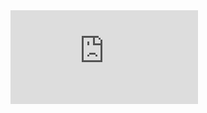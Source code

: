 <div class='embed-container'><iframe src='http://www.youtube.com/embed/7s8BJa2Mu_I?showinfo=0' frameborder='0'></iframe></div>
